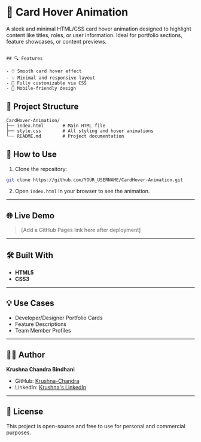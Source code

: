 

# 🎴 Card Hover Animation

A sleek and minimal HTML/CSS card hover animation designed to highlight content like titles, roles, or user information. Ideal for portfolio sections, feature showcases, or content previews.

```

## 🔍 Features

- 🖱️ Smooth card hover effect
- 💡 Minimal and responsive layout
- 🎨 Fully customizable via CSS
- 📱 Mobile-friendly design

```

## 📁 Project Structure
```
CardHover-Animation/
├── index.html       # Main HTML file
├── style.css        # All styling and hover animations
└── README.md        # Project documentation
```

## 🚀 How to Use

1. Clone the repository:

```bash
git clone https://github.com/YOUR_USERNAME/CardHover-Animation.git
```

2. Open `index.html` in your browser to see the animation.

---

## 🌐 Live Demo

> \[Add a GitHub Pages link here after deployment]

---

## 🛠 Built With

* **HTML5**
* **CSS3**

---

## 💡 Use Cases

* Developer/Designer Portfolio Cards
* Feature Descriptions
* Team Member Profiles

---

## 👨‍💻 Author

**Krushna Chandra Bindhani**

* GitHub: [Krushna-Chandra](https://github.com/Krushna-Chandra)
* LinkedIn: [Krushna's LinkedIn](https://www.linkedin.com/in/krushna-chandra-bindhani-1b1342275)

---

## 📄 License

This project is open-source and free to use for personal and commercial purposes.

```


```
